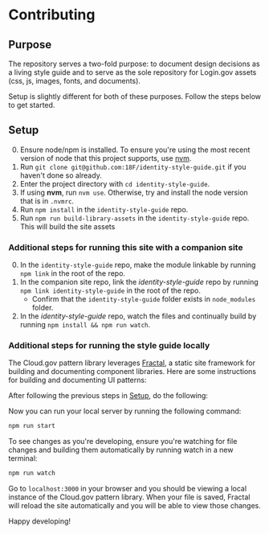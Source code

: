 
# Contributing

## Purpose

The repository serves a two-fold purpose: to document design decisions as a living style guide and to serve as the sole repository for Login.gov assets (css, js, images, fonts, and documents).

Setup is slightly different for both of these purposes. Follow the steps below to get started.

## Setup

0. Ensure node/npm is installed. To ensure you're using the most recent version of node that this project supports, use [nvm](https://github.com/creationix/nvm).
0. Run `git clone git@github.com:18F/identity-style-guide.git` if you haven't done so already.
0. Enter the project directory with `cd identity-style-guide`.
0. If using **nvm**, run `nvm use`. Otherwise, try and install the node version that is in `.nvmrc`.
0. Run `npm install` in the `identity-style-guide` repo.
0. Run `npm run build-library-assets` in the `identity-style-guide` repo. This will build the site assets


### Additional steps for running this site with a companion site

0. In the `identity-style-guide` repo, make the module linkable by running `npm link` in the root of the repo.
0. In the companion site repo, link the *identity-style-guide* repo by running `npm link identity-style-guide` in the root of the repo.
   - Confirm that the `identity-style-guide` folder exists in `node_modules` folder.
0. In the *identity-style-guide* repo, watch the files and continually build by running `npm install && npm run watch`.


### Additional steps for running the style guide locally

The Cloud.gov pattern library leverages [Fractal](http://fractal.build/guide), a static site framework for building and documenting component libraries. Here are some instructions for building and documenting UI patterns:

After following the previous steps in [Setup](#setup), do the following:

Now you can run your local server by running the following command:

```sh
npm run start
```

To see changes as you're developing, ensure you're watching for file changes and building them automatically by running watch in a new terminal:

```sh
npm run watch
```

Go to `localhost:3000` in your browser and you should be viewing a local instance of the Cloud.gov pattern library. When your file is saved, Fractal will reload the site automatically and you will be able to view those changes.

Happy developing!
